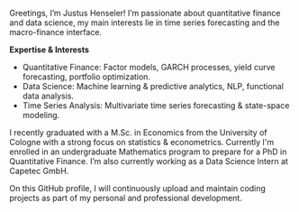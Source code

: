Greetings, I’m Justus Henseler! I’m passionate about quantitative finance and data science, my main interests lie in time series forecasting and the macro-finance interface.

**Expertise & Interests**
- Quantitative Finance: Factor models, GARCH processes, yield curve forecasting, portfolio optimization.
- Data Science: Machine learning & predictive analytics, NLP, functional data analysis.
- Time Series Analysis: Multivariate time series forecasting & state-space modeling.

I recently graduated with a M.Sc. in Economics from the University of Cologne with a strong focus on statistics & econometrics.  Currently I'm enrolled in an undergraduate Mathematics program to prepare for a PhD in Quantitative Finance. I’m also currently working as a Data Science Intern at Capetec GmbH.

On this GitHub profile, I will continuously upload and maintain coding projects as part of my personal and professional development.
